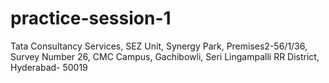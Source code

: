# practice-session-1
Tata Consultancy Services, SEZ Unit, Synergy Park, Premises2-56/1/36, Survey Number 26, CMC Campus, Gachibowli, Seri Lingampalli RR District, Hyderabad- 50019
